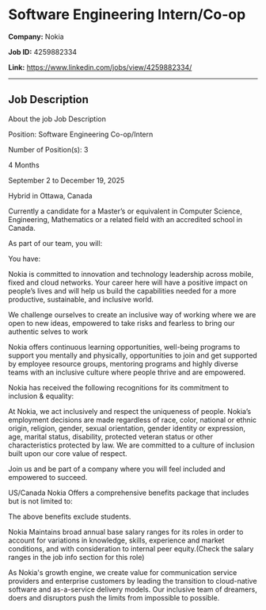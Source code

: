 # Software Engineering Intern/Co-op

**Company:** Nokia

**Job ID:** 4259882334

**Link:** https://www.linkedin.com/jobs/view/4259882334/

---

## Job Description

About the job
Job Description

Position:  Software Engineering Co-op/Intern

Number of Position(s): 3

4 Months

September 2 to December 19, 2025

Hybrid in Ottawa, Canada



Currently a candidate for a Master’s or equivalent in Computer Science, Engineering, Mathematics or a related field with an accredited school in Canada.



As part of our team, you will:





You have:







Nokia is committed to innovation and technology leadership across mobile, fixed and cloud networks. Your career here will have a positive impact on people’s lives and will help us build the capabilities needed for a more productive, sustainable, and inclusive world.

We challenge ourselves to create an inclusive way of working where we are open to new ideas, empowered to take risks and fearless to bring our authentic selves to work



Nokia offers continuous learning opportunities, well-being programs to support you mentally and physically, opportunities to join and get supported by employee resource groups, mentoring programs and highly diverse teams with an inclusive culture where people thrive and are empowered.



Nokia has received the following recognitions for its commitment to inclusion & equality:



At Nokia, we act inclusively and respect the uniqueness of people. Nokia’s employment decisions are made regardless of race, color, national or ethnic origin, religion, gender, sexual orientation, gender identity or expression, age, marital status, disability, protected veteran status or other characteristics protected by law. We are committed to a culture of inclusion built upon our core value of respect.

Join us and be part of a company where you will feel included and empowered to succeed.



US/Canada Nokia Offers a comprehensive benefits package that includes but is not limited to:



The above benefits exclude students.

Nokia Maintains broad annual base salary ranges for its roles in order to account for variations in knowledge, skills, experience and market conditions, and with consideration to internal peer equity.(Check the salary ranges in the job info section for this role)





As Nokia's growth engine, we create value for communication service providers and enterprise customers by leading the transition to cloud-native software and as-a-service delivery models. Our inclusive team of dreamers, doers and disruptors push the limits from impossible to possible.
